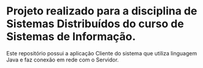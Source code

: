 # Projeto realizado para a disciplina de Sistemas Distribuídos do curso de Sistemas de Informação. 
Este repositório possui a aplicação Cliente do sistema que utiliza linguagem Java e faz conexão em rede com o Servidor.
